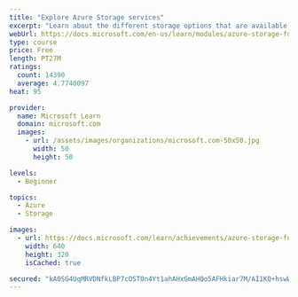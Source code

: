 ```yaml
---
title: "Explore Azure Storage services"
excerpt: "Learn about the different storage options that are available in Azure Storage."
webUrl: https://docs.microsoft.com/en-us/learn/modules/azure-storage-fundamentals/
type: course
price: Free
length: PT27M
ratings:
  count: 14390
  average: 4.7740097
heat: 95

provider:
  name: Microsoft Learn
  domain: microsoft.com
  images:
    - url: /assets/images/organizations/microsoft.com-50x50.jpg
      width: 50
      height: 50

levels:
  - Beginner

topics:
  - Azure
  - Storage

images:
  - url: https://docs.microsoft.com/learn/achievements/azure-storage-fundamentals-social.png
    width: 640
    height: 320
    isCached: true

secured: "kA0SG4UqMRVDNfkLBP7cOSTOn4Yt1ahAHxGmAHOo5AFHkiar7M/AI1KQ+hswWpRl0Qi4innUUKrfgqoa7caCyokzeoOtzIoh/3JagqukIvrQkbtWoxXl3WkxWH/uBQwEJlVcmvHaQIERyp2nRn2ZbfRvBxT87nHDKNDg8/8UZ8l3aPmJSxs3qA7vM+AX+pl3iy87qpOxck9IqF4pB2WgwOVoGiDs9Ut0GvadYpY1AEBljkAEqFsRMrg4rnHbf/BYvbXBN24LruIAFyZX3nTU6bJMpkpyB9vUSgpR6KWBu68mUbUHClZixpULXU+6fwfFxGItUO3q8kp3rK1g7jG4q+Iu2aiM/tz0XrRV5tB2julWqGyoSAgVO4IVJrD5353ZnvsPInS9POTi89ZOBZskyPjp6k1hHEffTs3FaNgx4Vp9aNNemXCt7kqsBLMwVpMF;ElSP03GJEZ0Keb6Bb8kfAA=="
---
```


